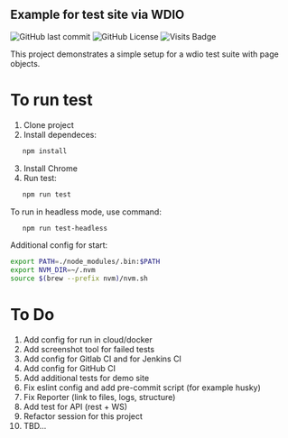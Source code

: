 ## Example  for test site via WDIO

![GitHub last commit](https://img.shields.io/github/last-commit/mr-anton-t/test-demo)
![GitHub License](https://img.shields.io/github/license/mr-anton-t/test-demo)
![Visits Badge](https://badges.pufler.dev/visits/mr-anton-t/test-demo)




This project demonstrates a simple setup for a wdio test suite with page objects.

# To run test

1. Clone project
2. Install dependeces:

```sh
   npm install
```

3. Install Chrome
4. Run test:

```sh
   npm run test
```

To run in headless mode, use command:

```sh
   npm run test-headless
```

Additional config for start:

```sh 
export PATH=./node_modules/.bin:$PATH
export NVM_DIR=~/.nvm                
source $(brew --prefix nvm)/nvm.sh
```

# To Do
1. Add config for run in cloud/docker
2. Add screenshot tool for failed tests
3. Add config for Gitlab CI and for Jenkins CI
4. Add config for GitHub CI
5. Add additional tests for demo site
6. Fix eslint config and add pre-commit script (for example husky)
7. Fix Reporter (link to files, logs, structure)
8. Add test for API (rest + WS)
9. Refactor session for this project
10. TBD...
